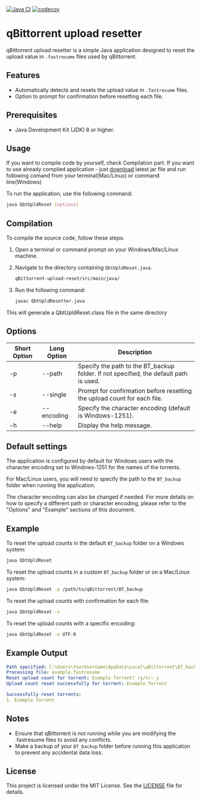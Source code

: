 [![Java CI](https://github.com/MadMan2k/qBittorrent-upload-resetter/actions/workflows/main.yml/badge.svg)](https://github.com/MadMan2k/qBittorrent-upload-resetter/actions/workflows/main.yml)
[![codecov](https://codecov.io/gh/MadMan2k/qBittorrent-upload-resetter/graph/badge.svg?token=Y1P3K94KJZ)](https://codecov.io/gh/MadMan2k/qBittorrent-upload-resetter)

# qBittorrent upload resetter

qBittorrent upload resetter is a simple Java application designed to reset the upload value in `.fastresume` files used by qBittorrent.

## Features

- Automatically detects and resets the upload value in `.fastresume` files.
- Option to prompt for confirmation before resetting each file.

## Prerequisites

- Java Development Kit (JDK) 8 or higher.

## Usage

If you want to compile code by yourself, check Compilation part. If you want to use already compiled application - just [download](https://github.com/MadMan2k/qBittorrent-upload-reset/blob/main/LICENSE) latest jar file and run following comand from your terminal(Mac/Linux) or command line(Windows)

To run the application, use the following command:
```sh
java QbtUpldReset [options]
```

## Compilation

To compile the source code, follow these steps:

1. Open a terminal or command prompt on your Windows/Mac/Linux machine.
2. Navigate to the directory containing `QbtUpldReset.java`.
    ```sh
   qBittorrent-upload-reset/src/main/java/
3. Run the following command:

   ```sh
   javac QbtUpldResetter.java
This will generate a QbtUpldReset.class file in the same directory

## Options

| Short Option | Long Option   | Description                                                  |
|--------------|---------------|--------------------------------------------------------------|
| -p           | --path <path> | Specify the path to the BT_backup folder. If not specified, the default path is used. |
| -s           | --single      | Prompt for confirmation before resetting the upload count for each file. |
| -e           | --encoding <encoding> | Specify the character encoding (default is Windows-1251). |
| -h           | --help        | Display the help message.                                    |


## Default settings

The application is configured by default for Windows users with the character encoding set to Windows-1251 for the names of the torrents.

For Mac/Linux users, you will need to specify the path to the `BT_backup` folder when running the application.

The character encoding can also be changed if needed. For more details on how to specify a different path or character encoding, please refer to the "Options" and "Example" sections of this document.

## Example

To reset the upload counts in the default `BT_backup` folder on a Windows system:
```sh
java QbtUpldReset
```
To reset the upload counts in a custom `BT_backup` folder or on a Mac/Linux system:
```sh
java QbtUpldReset -p /path/to/qBittorrent/BT_backup
```
To reset the upload counts with confirmation for each file:
```sh
java QbtUpldReset -s
```
To reset the upload counts with a specific encoding:
```sh
java QbtUpldReset -e UTF-8
```

## Example Output
```yaml
Path specified: C:\Users\YourUsername\AppData\Local\qBittorrent\BT_backup
Processing file: example.fastresume
Reset upload count for torrent: Example Torrent? (y/n): y
Upload count reset successfully for torrent: Example Torrent

Successfully reset torrents:
1. Example Torrent
```

## Notes
*   Ensure that qBittorrent is not running while you are modifying the .fastresume files to avoid any conflicts.
*   Make a backup of your `BT_backup` folder before running this application to prevent any accidental data loss.

## License
This project is licensed under the MIT License. See the [LICENSE](https://github.com/MadMan2k/qBittorrent-upload-reset/blob/main/LICENSE) file for details.